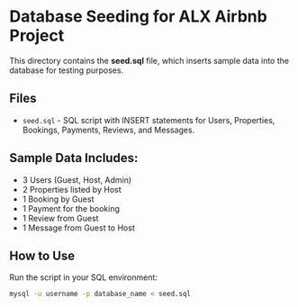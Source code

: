 # Database Seeding for ALX Airbnb Project

This directory contains the **seed.sql** file, which inserts sample data into the database for testing purposes.

## Files
- `seed.sql` - SQL script with INSERT statements for Users, Properties, Bookings, Payments, Reviews, and Messages.

## Sample Data Includes:
- 3 Users (Guest, Host, Admin)
- 2 Properties listed by Host
- 1 Booking by Guest
- 1 Payment for the booking
- 1 Review from Guest
- 1 Message from Guest to Host

## How to Use
Run the script in your SQL environment:
```bash
mysql -u username -p database_name < seed.sql
